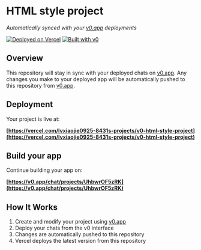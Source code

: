 # HTML style project

*Automatically synced with your [v0.app](https://v0.app) deployments*

[![Deployed on Vercel](https://img.shields.io/badge/Deployed%20on-Vercel-black?style=for-the-badge&logo=vercel)](https://vercel.com/lvxiaojie0925-8431s-projects/v0-html-style-project)
[![Built with v0](https://img.shields.io/badge/Built%20with-v0.app-black?style=for-the-badge)](https://v0.app/chat/projects/UhbwrOF5zRK)

## Overview

This repository will stay in sync with your deployed chats on [v0.app](https://v0.app).
Any changes you make to your deployed app will be automatically pushed to this repository from [v0.app](https://v0.app).

## Deployment

Your project is live at:

**[https://vercel.com/lvxiaojie0925-8431s-projects/v0-html-style-project](https://vercel.com/lvxiaojie0925-8431s-projects/v0-html-style-project)**

## Build your app

Continue building your app on:

**[https://v0.app/chat/projects/UhbwrOF5zRK](https://v0.app/chat/projects/UhbwrOF5zRK)**

## How It Works

1. Create and modify your project using [v0.app](https://v0.app)
2. Deploy your chats from the v0 interface
3. Changes are automatically pushed to this repository
4. Vercel deploys the latest version from this repository